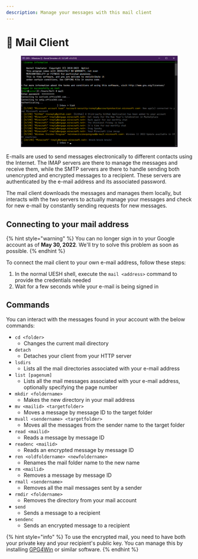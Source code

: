 ```yaml
---
description: Manage your messages with this mail client
---
```


# 📧 Mail Client

<figure><img src="../../../.gitbook/assets/testmail (1).png" alt=""><figcaption></figcaption></figure>

E-mails are used to send messages electronically to different contacts using the Internet. The IMAP servers are there to manage the messages and receive them, while the SMTP servers are there to handle sending both unencrypted and encrypted messages to a recipient. These servers are authenticated by the e-mail address and its associated password.

The mail client downloads the messages and manages them locally, but interacts with the two servers to actually manage your messages and check for new e-mail by constantly sending requests for new messages.

## Connecting to your mail address

{% hint style="warning" %}
You can no longer sign in to your Google account as of **May 30, 2022**. We'll try to solve this problem as soon as possible.
{% endhint %}

To connect the mail client to your own e-mail address, follow these steps:

1. In the normal UESH shell, execute the `mail <address>` command to provide the credentials needed
2. Wait for a few seconds while your e-mail is being signed in

## Commands

You can interact with the messages found in your account with the below commands:

* `cd <folder>`
  * Changes the current mail directory
* `detach`
  * Detaches your client from your HTTP server
* `lsdirs`
  * Lists all the mail directories associated with your e-mail address
* `list [pagenum]`
  * Lists all the mail messages associated with your e-mail address, optionally specifying the page number
* `mkdir <foldername>`
  * Makes the new directory in your mail address
* `mv <mailid> <targetfolder>`
  * Moves a message by message ID to the target folder
* `mvall <sendername> <targetfolder>`
  * Moves all the messages from the sender name to the target folder
* `read <mailid>`
  * Reads a message by message ID
* `readenc <mailid>`
  * Reads an encrypted message by message ID
* `ren <oldfoldername> <newfoldername>`
  * Renames the mail folder name to the new name
* `rm <mailid>`
  * Removes a message by message ID
* `rmall <sendername>`
  * Removes all the mail messages sent by a sender
* `rmdir <foldername>`
  * Removes the directory from your mail account
* `send`
  * Sends a message to a recipient
* `sendenc`
  * Sends an encrypted message to a recipient

{% hint style="info" %}
To use the encrypted mail, you need to have both your private key and your recipient's public key. You can manage this by installing [GPG4Win](https://www.gpg4win.org/) or similar software.
{% endhint %}
